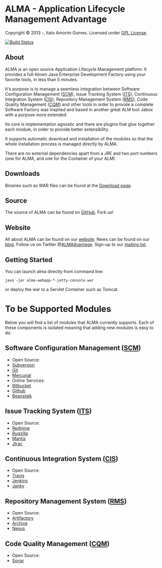ALMA - Application Lifecycle Management Advantage
=========================================================================
Copyright &copy; 2013 -, Italo Amorim Gomes. Licensed under [GPL License].

[![Build Status](https://secure.travis-ci.org/italoag/ALMA.png)](http://travis-ci.org/italoag/ALMA)

About
-----
ALMA is an open source Application Lifecycle Management platform. It provides a full-blown Java Enterprise Development Factory using your favorite tools, in less than 5 minutes.

It's purpose is to manage a seemless integration between Software Configuration Management ([SCM]), Issue Tracking System ([ITS]), Continuous Integration System ([CIS]), Repository Management System ([RMS]), Code Quality Management ([CQM]) and other tools in order to provide a complete Software Factory was inspited and based in another great ALM tool Jabox with a purpose more extended.

Its core is implementation agnostic and there are plugins that glue together each module, in order to provide better extensibility.

It supports automatic download and installation of the modules so that the whole installation process is managed directly by ALMA.

There are no external dependencies apart from a JRE and two port numbers (one for ALMA, and one for the Container of your ALM)

Downloads
---------
Binaries such as WAR files can be found at the [Download page].

Source
------
The source of ALMA can be found on [GitHub]. Fork us!

Website
-------
All about ALMA can be found on our [website].
News can be found on our [blog].
Follow us on Twitter @[ALMAdvantage].
Sign-up to our [mailing list].

Getting Started
---------------

You can launch alma directly from command line:

    java -jar alma-webapp-*-jetty-console.war

or deploy the war to a Servlet Container such as Tomcat.

To be Supported Modules
=======================

Below you will find a list of modules that ALMA currently supports. Each of these components is isolated meaning that adding new modules is easy to do.

Software Configuration Management ([SCM])
---------------------------------------

- Open Source:
 - [Subversion](http://subversion.tigris.org/)
 - [Git](http://git-scm.com/)
 - [Mercurial](http://mercurial.org)
- Online Services:
 - [Bitbucket](https://bitbucket.org/)
 - [Github](https://github.com/)
 - [Beanstalk](http://beanstalkapp.com/)

Issue Tracking System ([ITS])
---------------------------

- Open Source:
 - [Redmine](http://www.redmine.org/)
 - [Bugzilla](http://www.bugzilla.org/)
 - [Mantis](http://www.mantisbt.org/)
 - [Jtrac](http://www.jtrac.info/)

Continuous Integration System ([CIS])
-------------------------------------

- Open Source:
 - [Travis](http://jenkins-ci.org/)
 - [Jenkins](http://jenkins-ci.org/)
 - [Janky](http://github.com/github/janky)

Repository Management System ([RMS])
------------------------------------

- Open Source:
 - [Artifactory](http://www.jfrog.com/products.php)
 - [Archiva](http://archiva.apache.org/)
 - [Nexus](http://nexus.sonatype.org/)

Code Quality Management ([CQM])
-------------------------------

- Open Source: 
 - [Sonar](http://www.sonarsource.org/)

[GPL License]: https://github.com/italoag/alma/raw/master/LICENSE.txt
[Download page]: http://alma.troubleshooter.com.br/wiki/Download
[GitHub]: https://github.com/italoag/alma
[website]: http://www.almadvantage.org/
[blog]: http://almadvantage.tumblr.com/
[mailing list]: http://groups.google.com/group/users-alma/topics
[ALMAdvantage]: http://twitter.com/ALMAdvantage
[SCM]: http://redmine.almadvantage.org/projects/almadvantage/wiki/Software_Configuration_Management
[ITS]: http://redmine.almadvantage.org/projects/almadvantage/wiki/Issue_Tracking_System
[CIS]: http://redmine.almadvantage.org/projects/almadvantage/wiki/Continuous_Integration_System
[RMS]: http://redmine.almadvantage.org/projects/almadvantage/wiki/Repository_Management_System
[CQM]: http://redmine.almadvantage.org/projects/almadvantage/wiki/Code_Quality_Management

